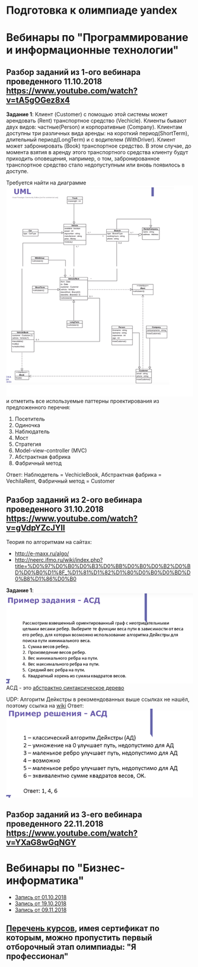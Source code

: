 # Подготовка к олимпиаде yandex 

# Вебинары по "Программирование и информационные технологии"

## Разбор заданий из 1-ого вебинара проведенного 11.10.2018 https://www.youtube.com/watch?v=tA5gOGez8x4

**Задание 1**:
Клиент (Customer) с помощью этой системы может арендовать (Rent) транспортное средство (Vechicle). Клиенты бывают двух видов: частные(Person) и корпоративные (Company). Клиентам доступны три различных вида аренды: на короткий период(ShortTerm), длительный период(LongTerm) и с водителем (WithDriver).
Клиент может забронировать (Book) транспортное средство. В этом случае, до момента взятия в аренду этого транспортного средства клиенту будут приходить оповещения, например, о том, забронированное транспортное средство стало недопуступным или вновь появилось в доступе.

Требуется найти на диаграмме ![для задания](images/Webinar1Task1.png) и отметить все используемые паттерны проектирования из предложенного перечня:

1. Посетитель
2. Одиночка
3. Наблюдатель
4. Мост
5. Стратегия
6. Model-view-controller (MVC)
7. Абстрактная фабрика
8. Фабричный метод

Ответ: Наблюдетель = VechicleBook, Абстрактная фабрика = VechilaRent,
Фабричный метод = Customer


## Разбор заданий из 2-ого вебинара проведенного 31.10.2018 https://www.youtube.com/watch?v=gVdpYZcJYlI

Теория по алгоритмам на сайтах:
+ http://e-maxx.ru/algo/
+ http://neerc.ifmo.ru/wiki/index.php?title=%D0%97%D0%B0%D0%B3%D0%BB%D0%B0%D0%B2%D0%BD%D0%B0%D1%8F_%D1%81%D1%82%D1%80%D0%B0%D0%BD%D0%B8%D1%86%D0%B0

**Задание 1**:
![для задания](images/Webinar2Task1.png)
АСД - это [абстрактно синтаксическое дерево](https://ru.wikipedia.org/wiki/%D0%90%D0%B1%D1%81%D1%82%D1%80%D0%B0%D0%BA%D1%82%D0%BD%D0%BE%D0%B5_%D1%81%D0%B8%D0%BD%D1%82%D0%B0%D0%BA%D1%81%D0%B8%D1%87%D0%B5%D1%81%D0%BA%D0%BE%D0%B5_%D0%B4%D0%B5%D1%80%D0%B5%D0%B2%D0%BE)

UDP: Алгоритм Дейкстры в рекомендованных выше ссылках не нашёл, поэтому ссылка на [wiki](https://ru.wikipedia.org/wiki/%D0%90%D0%BB%D0%B3%D0%BE%D1%80%D0%B8%D1%82%D0%BC_%D0%94%D0%B5%D0%B9%D0%BA%D1%81%D1%82%D1%80%D1%8B)
Ответ: ![Пример разбора ответа](images/Webinar2Task1_2.png)


## Разбор заданий из 3-его вебинара проведенного 22.11.2018 https://www.youtube.com/watch?v=YXaG8wGqNGY



# Вебинары по "Бизнес-информатика"

- [Запись от 01.10.2018](https://www.youtube.com/watch?v=U0Ws5aTjbls)
- [Запись от 19.10.2018](https://www.youtube.com/watch?v=Rozkr_OnyEc)
- [Запись от 09.11.2018](https://www.youtube.com/watch?v=NsVhZW_elfc)

## [Перечень курсов](recommends/COURSES.md), имея сертификат по которым, можно пропустить первый отборочный этап олимпиады: "Я профессионал"